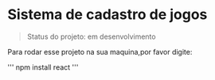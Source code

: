 <h1>Sistema de cadastro de jogos</h1>

>Status do projeto: em desenvolvimento

Para rodar esse projeto na sua maquina,por favor digite:

'''
npm install react
'''
